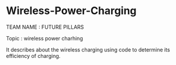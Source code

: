 # Wireless-Power-Charging
TEAM NAME :  FUTURE PILLARS

Topic     : wireless power charhing

It describes about the wireless charging  using code to determine its efficiency of charging.
